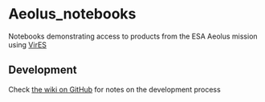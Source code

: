 # Aeolus_notebooks

Notebooks demonstrating access to products from the ESA Aeolus mission using [VirES](https://aeolus.services/)


## Development

Check [the wiki on GitHub](https://github.com/ESA-VirES/Aeolus-notebooks/wiki) for notes on the development process
